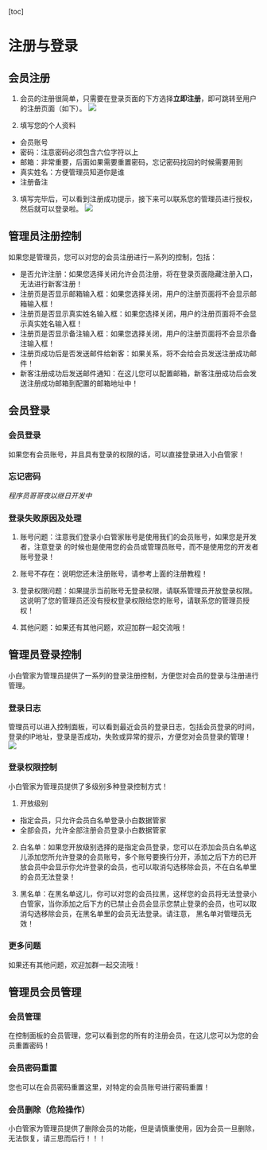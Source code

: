 [toc]
# 注册与登录

## 会员注册
1. 会员的注册很简单，只需要在登录页面的下方选择**立即注册**，即可跳转至用户的注册页面（如下）。
![](http://cdn7.okayapi.com/89E670FD80BA98E7F7D7E81688123F32_20190524103706_05a58bde242875650e64d0cc0c347938.png)

2. 填写您的个人资料
+ 会员账号
+ 密码：注意密码必须包含六位字符以上
+ 邮箱：非常重要，后面如果需要重置密码，忘记密码找回的时候需要用到
+ 真实姓名：方便管理员知道你是谁
+ 注册备注


3. 填写完毕后，可以看到注册成功提示，接下来可以联系您的管理员进行授权，然后就可以登录啦。
![](http://cdn7.okayapi.com/89E670FD80BA98E7F7D7E81688123F32_20190524103733_8e2908c9c35c1bdfb055d7a2f94dab95.png)



## 管理员注册控制

如果您是管理员，您可以对您的会员注册进行一系列的控制，包括：
+ 是否允许注册：如果您选择关闭允许会员注册，将在登录页面隐藏注册入口，无法进行新客注册！
+ 注册页是否显示邮箱输入框：如果您选择关闭，用户的注册页面将不会显示邮箱输入框！
+ 注册页是否显示真实姓名输入框：如果您选择关闭，用户的注册页面将不会显示真实姓名输入框！
+ 注册页是否显示备注输入框：如果您选择关闭，用户的注册页面将不会显示备注输入框！
+ 注册页成功后是否发送邮件给新客：如果关系，将不会给会员发送注册成功邮件！
+ 新客注册成功后发送邮件通知：在这儿您可以配置邮箱，新客注册成功后会发送注册成功邮箱到配置的邮箱地址中！




## 会员登录


### 会员登录

如果您有会员账号，并且具有登录的权限的话，可以直接登录进入小白管家！

### 忘记密码

*程序员哥哥夜以继日开发中*

### 登录失败原因及处理

1. 账号问题：注意我们登录小白管家账号是使用我们的会员账号，如果您是开发者，注意登录
的时候也是使用您的会员或管理员账号，而不是使用您的开发者账号登录！

2. 账号不存在：说明您还未注册账号，请参考上面的注册教程！

3. 登录权限问题：如果提示当前账号无登录权限，请联系管理员开放登录权限。这说明了您的管理员还没有授权登录权限给您的账号，请联系您的管理员授权！

4. 其他问题：如果还有其他问题，欢迎加群一起交流哦！



## 管理员登录控制

小白管家为管理员提供了一系列的登录注册控制，方便您对会员的登录与注册进行管理。

### 登录日志

管理员可以进入控制面板，可以看到最近会员的登录日志，包括会员登录的时间，登录的IP地址，登录是否成功，失败或异常的提示，方便您对会员登录的管理！
![](http://cdn7.okayapi.com/89E670FD80BA98E7F7D7E81688123F32_20190524103641_e5286f19dbe3e22570c2b6c8089b1e7d.png)



### 登录权限控制

小白管家为管理员提供了多级别多种登录控制方式！

1. 开放级别

+ 指定会员，只允许会员白名单登录小白数据管家
+ 全部会员，允许全部注册会员登录小白数据管家

2. 白名单：如果您开放级别选择的是指定会员登录，您可以在添加会员白名单这儿添加您所允许登录的会员账号，多个账号要换行分开，添加之后下方的已开放会员中会显示你允许登录的会员，也可以取消勾选移除会员，不在白名单里的会员无法登录！

3. 黑名单：在黑名单这儿，你可以对您的会员拉黑，这样您的会员将无法登录小白管家，当你添加之后下方的已禁止会员会显示您禁止登录的会员，也可以取消勾选移除会员，在黑名单里的会员无法登录。请注意， 黑名单对管理员无效！


### 更多问题

如果还有其他问题，欢迎加群一起交流哦！


## 管理员会员管理

### 会员管理

在控制面板的会员管理，您可以看到您的所有的注册会员，在这儿您可以为您的会员重置密码！

### 会员密码重置

您也可以在会员密码重置这里，对特定的会员账号进行密码重置！

### 会员删除（**危险操作**）

小白管家为管理员提供了删除会员的功能，但是请慎重使用，因为会员一旦删除，无法恢复，请三思而后行！！！
